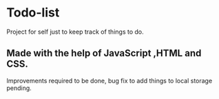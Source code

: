 # Todo-list
Project for self just to keep track of things to do.
## Made with the help of JavaScript ,HTML and CSS.
Improvements required to be done, bug fix to add things to local storage pending.
